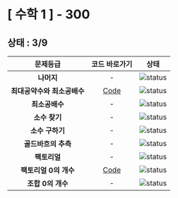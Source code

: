 # [ 수학 1 ] - 300
## 상태 : 3/9

| 문제등급 | 코드 바로가기 | 상태 |
| :-: | :-: | :-: |
| **나머지** | - | ![status][DONE] |
| **최대공약수와 최소공배수** | [Code](./_2601/Main.java) | ![status][DONE] |
| **최소공배수** | - | ![status][PREPARING] |
| **소수 찾기** | - | ![status][PREPARING] |
| **소수 구하기** | - | ![status][PREPARING] |
| **골드바흐의 추측** | - | ![status][PREPARING] |
| **팩토리얼** | - | ![status][PREPARING] |
| **팩토리얼 0의 개수** | [Code](./_1676/Main.java) | ![status][DONE] |
| **조합 0의 개수** | - | ![status][PREPARING] |

[PREPARING]: https://img.shields.io/badge/-준비%20중-B31B1B
[DOING]: https://img.shields.io/badge/-진행%20중-31AE0F
[DONE]: https://img.shields.io/badge/-완%20료-006EBD
